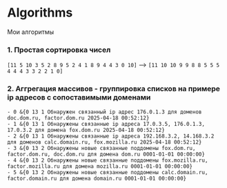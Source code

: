 # Algorithms
Мои алгоритмы

### 1. Простая сортировка чисел
```[11 5 10 3 5 2 8 9 5 2 4 1 8 9 4 4 3 0 10]```
-->
```[11 10 10 9 9 8 8 5 5 5 4 4 4 3 3 2 2 1 0]```
### 2. Аггрегация массивов - группировка списков на примере ip адресов с сопоставимыми доменами  
```
- 0 &{0 13 1 Обнаружен связанный ip адрес 176.0.1.3 для доменов doc.dom.ru, factor.dom.ru 2025-04-18 00:52:12}
- 1 &{0 13 1 Обнаружены связанные ip адреса 17.0.3.5, 176.0.1.3, 17.0.3.2 для домена fox.dom.ru 2025-04-18 00:52:12}
- 2 &{0 13 1 Обнаружены связанные ip адреса 192.168.3.2, 14.168.3.2 для доменов calc.domain.ru, fox.mozilla.ru 2025-04-18 00:52:12}
- 3 &{0 13 2 Обнаружены новые связанные поддомены fox.dom.ru, factor.dom.ru, doc.dom.ru для домена dom.ru 0001-01-01 00:00:00}
- 4 &{0 13 2 Обнаружены новые связанные поддомены fox.mozilla.ru, factor.mozilla.ru для домена mozilla.ru 0001-01-01 00:00:00}
- 5 &{0 13 2 Обнаружены новые связанные поддомены calc.domain.ru, factor.domain.ru для домена domain.ru 0001-01-01 00:00:00}
```
